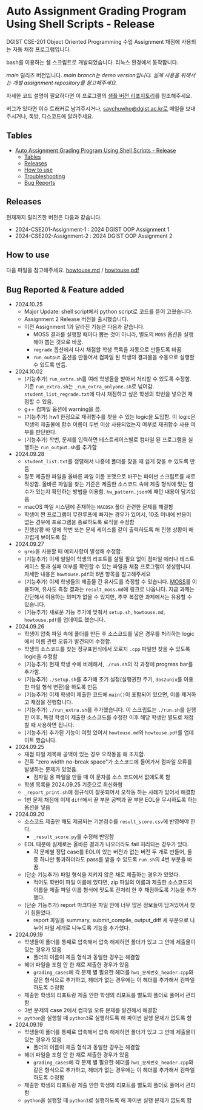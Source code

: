# Auto Assignment Grading Program Using Shell Scripts - Release

DGIST CSE-201 Object Oriented Programming 수업 Assignment 채점에 사용되는 자동 채점 프로그램입니다.

bash를 이용하는 쉘 스크립트로 개발되었습니다. 리눅스 환경에서 동작합니다.

*main* 릴리즈 버전입니다. *main branch는 demo version입니다. 실제 사용을 위해서는 개별 assignment repository를 참고해주세요.*

자세한 코드 설명이 필요하다면 이 프로그램의 [샘플 버전 리포지토리](https://github.com/saychuwho/auto_grading)를 참조해주세요.

버그가 있다면 이슈 트래커로 남겨주시거나, saychuwho@dgist.ac.kr로 메일을 보내주시거나, 톡방, 디스코드에 알려주세요.

## Tables

- [Auto Assignment Grading Program Using Shell Scripts - Release](#auto-assignment-grading-program-using-shell-scripts---release)
  - [Tables](#tables)
  - [Releases](#releases)
  - [How to use](#how-to-use)
  - [Troubleshooting](#troubleshooting)
  - [Bug Reports](#bug-reports)

## Releases

현재까지 릴리즈한 버전은 다음과 같습니다. 

- 2024-CSE201-Assignment-1 : 2024 DGIST OOP Assignment 1
- 2024-CSE202-Assignment-2 : 2024 DGIST OOP Assignment 2

## How to use

다음 파일을 참고해주세요. [howtouse.md](./howtouse.md) / [howtouse.pdf](./howtouse.pdf)

## Bug Reported & Feature added

- 2024.10.25
  - Major Update: shell script에서 python script로 코드를 뜯어 고쳤습니다. 
  - Assignment 2 Release 버전을 출시했습니다. 
  - 이전 Assignment 1과 달라진 기능은 다음과 같습니다.
    - MOSS 결과를 실행할 때마다 뽑는 것이 아니라, 별도의 `MOSS` 옵션을 실행해야 뽑는 것으로 바꿈.
    - `regrade` 옵션에서 다시 채점할 학생 목록을 자동으로 만들도록 바꿈.
    - `run_output` 옵션을 만들어서 컴파일 된 학생의 결과물을 수동으로 실행할 수 있도록 만듬.
- 2024.10.02
  - (기능추가) `run_extra.sh`를 여러 학생들을 받아서 처리할 수 있도록 수정함. 기존 `run_extra.sh`는 `_run_extra_onlyone.sh`로 넘어감. `student_list_regrade.txt`에 다시 채점하고 싶은 학생의 학번을 넣으면 채점할 수 있음.
  - g++ 컴파일 옵션에 warning을 끔.
  - (기능추가) hw1 한정으로 재귀함수를 찾을 수 있는 logic을 도입함. 이 logic은 학생의 제출물에 함수 이름이 두번 이상 사용되었는지 여부로 재귀함수 사용 여부를 판단한다.
  - (기능추가) 학번, 문제를 입력하면 테스트케이스별로 컴파일 된 프로그램을 실행하는 `run_output.sh`를 추가함
- 2024.09.28 
  - `student_list.txt`를 정렬해서 나중에 폴더를 찾을 때 쉽게 찾을 수 있도록 만듬
  - 잘못 제출한 파일을 올바른 파일 이름 포맷으로 바꾸는 파이썬 스크립트를 새로 작성함. 올바른 파일을 찾는 기준은 제출한 소스코드 속에 제출 형식에 맞는 함수가 있는지 확인하는 방법을 이용함. `hw_pattern.json`에 패턴 내용이 담겨있음
  - macOS 파일 시스템에 존재하는 `MACOSX` 폴더 관련한 문제를 해결함
  - 학생이 짠 프로그램이 무한루프에 빠지는 경우가 있어서, 10초 이내에 반응이 없는 경우에 프로그램을 종료하도록 로직을 수정함
  - 진행상황 바 옆에 학번 또는 문제 케이스를 같이 출력하도록 해 진행 상황이 매끄럽게 보이도록 함.
- 2024.09.27
  - `grep`을 사용할 때 예외사항이 발생해 수정함.
  - (기능추가) 이제 일일이 학생의 리포트를 살필 필요 없이 컴파일 에러나 테스트 케이스 통과 실패 여부를 확인할 수 있는 파일을 채점 프로그램이 생성합니다. 자세한 내용은 `howtouse.pdf`의 6번 항목을 참고해주세요
  - (기능추가) 이제 학생들의 제출물 간 유사도를 측정할 수 있습니다. [MOSS](https://theory.stanford.edu/~aiken/moss/)를 이용하며, 유사도 측정 결과는 `result_moss.md`에 링크로 나옵니다. 지금 과제는 간단해서 이용하는 의미가 없을 수 있지만, 추후 복잡한 과제에서는 유용할 수 있습니다.
  - (기능추가) 새로운 기능 추가에 맞춰서 `setup.sh`, `howtouse.md`, `howtouse.pdf`를 업데이트 했습니다.
- 2024.09.26
  - 학생이 압축 파일 속에 폴더를 만든 후 소스코드를 넣은 경우를 처리하는 logic에서 이름 관련 오류가 발견되어 수정함.
  - 학생의 소스코드를 찾는 정규표현식에서 오로지 `.cpp` 파일만 찾을 수 있도록 logic을 수정함
  - (기능추가) 현재 학생 수에 비례해서, `./run.sh`의 각 과정에 progress bar를 추가함. 
  - (기능추가) `./setup.sh`를 추가해 초기 설정(실행권한 주기, `dos2unix`를 이용한 파일 형식 변환)을 하도록 만듬
  - (기능추가) 이제 학생이 제출한 코드에 `main()`이 포함되어 있으면, 이를 제거하고 채점을 진행합니다.
  - (기능추가) `./run_extra.sh`를 추가했습니다. 이 스크립트는 `./run.sh`를 실행한 이후, 특정 학생이 제출한 소스코드를 수정한 이후 해당 학생만 별도로 채점할 때 사용하면 됩니다.
  - (기능추가) 추가된 기능이 여럿 있어서 `howtouse.md`와 `howtouse.pdf`를 업데이트 했습니다.
- 2024.09.25
  - 채점 파일 제목에 공백이 있는 경우 오작동을 해 조치함.
  - 간혹 "zero width no-break space"가 소스코드에 들어가서 컴파일 오류를 발생하는 문제가 있었음. 
    - 컴파일 용 파일을 만들 때 이 문자를 소스 코드에서 없애도록 함
  - 학생 목록을 2024.09.25 기준으로 최신화함
  - `_report_print.sh`에 정규식이 잘못되어서 오작동 하는 사례가 있어서 해결함
  - 1번 문제 채점에 이제 `diff`에서 끝 부분 공백과 끝 부분 EOL을 무시하도록 하는 옵션을 넣음
- 2024.09.20
  - 소스코드 제출만 해도 제공되는 기본점수를 `result_score.csv`에 반영해야 한다.
    - `_result_score.py`를 수정해 반영함
  - EOL 때문에 실제로는 올바른 결과가 나오더라도 fail 처리되는 경우가 있다. 
    - 각 문제별 정답 case를 EOL이 있는 버전과 없는 버전 두 개로 만들어, 둘 중 하나만 통과하더라도 pass를 받을 수 있도록 `run.sh`의 4번 부분을 바꿈.
  - (단순 기능추가) 파일 형식을 지키지 않은 채로 제출하는 경우가 있었다.
    - 적어도 학번이 파일 이름에 있다면, zip 파일의 이름과 제출한 소스코드의 이름을 제출 파일 이름 형식에 맞도록 전처리 한 후 채점하도록 기능을 추가했다.
  - (단순 기능추가) report 마크다운 파일 안에 너무 많은 정보들이 담겨있어서 찾기 힘들었다. 
    - report 파일을 summary, submit_compile, output_diff 세 부분으로 나누어 파일 세개로 나누도록 기능을 추가했다. 
- 2024.09.19
  - 학생들이 폴더를 통째로 압축해서 압축 해제하면 폴더가 있고 그 안에 제출물이 있는 경우가 있음
    - 폴더의 이름이 제출 형식과 동일한 경우는 해결함
  - 헤더 파일을 포함 안 한 채로 제출한 경우가 있음
    - `grading_cases`에 각 문제 별 필요한 헤더를 `hw1_문제번호_header.cpp`와 같은 형식으로 추가하고, 헤더가 없는 경우에는 이 헤더를 추가해서 컴파일하도록 수정함
  - 제출한 학생의 리포트랑 제출 안한 학생의 리포트를 별도의 폴더로 풀어서 관리함
  - 3번 문제의 case 2에서 컴파일 오류 문제를 발견해서 해결함
  - `python`을 실행할 때 `python3`로 실행하도록 해 파이썬 실행 문제가 없도록 함
- 2024.09.19
  - 학생들이 폴더를 통째로 압축해서 압축 해제하면 폴더가 있고 그 안에 제출물이 있는 경우가 있음
    - 폴더의 이름이 제출 형식과 동일한 경우는 해결함
  - 헤더 파일을 포함 안 한 채로 제출한 경우가 있음
    - `grading_cases`에 각 문제 별 필요한 헤더를 `hw1_문제번호_header.cpp`와 같은 형식으로 추가하고, 헤더가 없는 경우에는 이 헤더를 추가해서 컴파일하도록 수정함
  - 제출한 학생의 리포트랑 제출 안한 학생의 리포트를 별도의 폴더로 풀어서 관리함
  - `python`을 실행할 때 `python3`로 실행하도록 해 파이썬 실행 문제가 없도록 함

